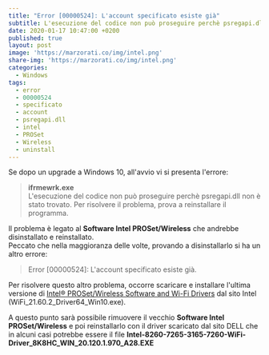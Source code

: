 ```yaml
---
title: "Error [00000524]: L'account specificato esiste già"
subtitle: L'esecuzione del codice non può proseguire perchè psregapi.dll non è stato trovato
date: 2020-01-17 10:47:00 +0200
published: true
layout: post
image: 'https://marzorati.co/img/intel.png'
share-img: 'https://marzorati.co/img/intel.png'
categories:
  - Windows
tags:
  - error
  - 00000524
  - specificato
  - account
  - psregapi.dll
  - intel
  - PROSet
  - Wireless
  - uninstall
---
```

Se dopo un upgrade a Windows 10, all'avvio vi si presenta l'errore:   
> **ifrmewrk.exe**   
> L'esecuzione del codice non può proseguire perchè psregapi.dll non è stato trovato.
> Per risolvere il problema, prova a reinstallare il programma.

Il problema è legato al **Software Intel PROSet/Wireless** che andrebbe disinstallato e reinstallato.   
Peccato che nella maggioranza delle volte, provando a disinstallarlo si ha un altro errore:   

> Error [00000524]: L'account specificato esiste già.

Per risolvere questo altro problema, occorre scaricare e installare l'ultima versione di <a href="https://www.intel.com/content/www/us/en/support/network-and-i-o/wireless-networking/000005634.html?eu-cookie-notice" target="_blank">Intel® PROSet/Wireless Software and Wi-Fi Drivers</a> dal sito Intel (WiFi_21.60.2_Driver64_Win10.exe).   

A questo punto sarà possibile rimuovere il vecchio **Software Intel PROSet/Wireless** e poi reinstallarlo con il driver scaricato dal sito DELL che in alcuni casi potrebbe essere il file **Intel-8260-7265-3165-7260-WiFi-Driver_8K8HC_WIN_20.120.1.970_A28.EXE**
